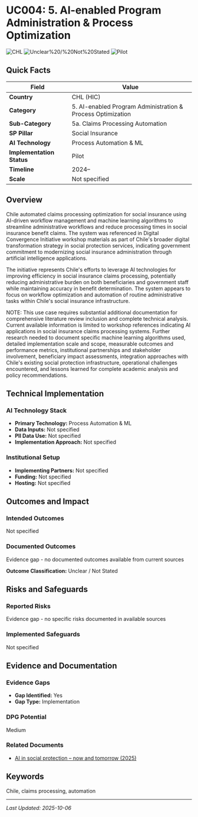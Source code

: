 # UC004: 5. AI-enabled Program Administration & Process Optimization

![CHL](https://img.shields.io/badge/CHL-green) ![Unclear%20/%20Not%20Stated](https://img.shields.io/badge/Unclear%20/%20Not%20Stated-blue) ![Pilot](https://img.shields.io/badge/Pilot-orange)

## Quick Facts

| Field | Value |
|-------|-------|
| **Country** | CHL (HIC) |
| **Category** | 5. AI-enabled Program Administration & Process Optimization |
| **Sub-Category** | 5a. Claims Processing Automation |
| **SP Pillar** | Social Insurance |
| **AI Technology** | Process Automation & ML |
| **Implementation Status** | Pilot |
| **Timeline** | 2024– |
| **Scale** | Not specified |

## Overview

Chile automated claims processing optimization for social insurance using AI-driven workflow management and machine learning algorithms to streamline administrative workflows and reduce processing times in social insurance benefit claims. The system was referenced in Digital Convergence Initiative workshop materials as part of Chile's broader digital transformation strategy in social protection services, indicating government commitment to modernizing social insurance administration through artificial intelligence applications.

The initiative represents Chile's efforts to leverage AI technologies for improving efficiency in social insurance claims processing, potentially reducing administrative burden on both beneficiaries and government staff while maintaining accuracy in benefit determination. The system appears to focus on workflow optimization and automation of routine administrative tasks within Chile's social insurance infrastructure.

NOTE: This use case requires substantial additional documentation for comprehensive literature review inclusion and complete technical analysis. Current available information is limited to workshop references indicating AI applications in social insurance claims processing systems. Further research needed to document specific machine learning algorithms used, detailed implementation scale and scope, measurable outcomes and performance metrics, institutional partnerships and stakeholder involvement, beneficiary impact assessments, integration approaches with Chile's existing social protection infrastructure, operational challenges encountered, and lessons learned for complete academic analysis and policy recommendations.

## Technical Implementation

### AI Technology Stack
- **Primary Technology:** Process Automation & ML
- **Data Inputs:** Not specified
- **PII Data Use:** Not specified
- **Implementation Approach:** Not specified

### Institutional Setup
- **Implementing Partners:** Not specified
- **Funding:** Not specified
- **Hosting:** Not specified

## Outcomes and Impact

### Intended Outcomes
Not specified

### Documented Outcomes
Evidence gap - no documented outcomes available from current sources

**Outcome Classification:** Unclear / Not Stated

## Risks and Safeguards

### Reported Risks
Evidence gap - no specific risks documented in available sources

### Implemented Safeguards
Not specified

## Evidence and Documentation

### Evidence Gaps
- **Gap Identified:** Yes
- **Gap Type:** Implementation

### DPG Potential
Medium


### Related Documents

- [AI in social protection – now and tomorrow (2025)](../../documents/policy-institutional-reports/D003.md)

## Keywords
Chile, claims processing, automation

---
*Last Updated: 2025-10-06*
